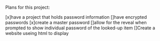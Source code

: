 Plans for this project:

[x]have a project that holds password information
[]have encrypted passwords
[x]create a master password 
[]allow for the reveal when prompted to show individual password of the looked-up item
[]Create a website useing html to display